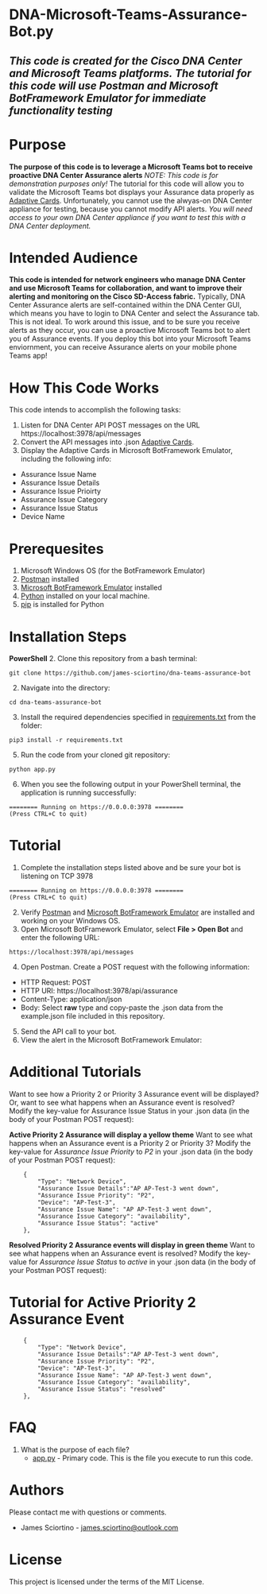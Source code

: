 # DNA-Microsoft-Teams-Assurance-Bot.py

*This code is created for the Cisco DNA Center and Microsoft Teams platforms.*
*The tutorial for this code will use Postman and Microsoft BotFramework Emulator for immediate functionality testing*
---

# Purpose
**The purpose of this code is to leverage a Microsoft Teams bot to receive proactive DNA Center Assurance alerts**
*NOTE: This code is for demonstration purposes only!*
The tutorial for this code will allow you to validate the Microsoft Teams bot displays your Assurance data properly as [Adaptive Cards](https://adaptivecards.io/).
Unfortunately, you cannot use the alwyas-on DNA Center appliance for testing, because you cannot modify API alerts. 
*You will need access to your own DNA Center appliance if you want to test this with a DNA Center deployment.*

# Intended Audience
**This code is intended for network engineers who manage DNA Center and use Microsoft Teams for collaboration, and want to improve their alerting and monitoring on the Cisco SD-Access fabric.**
Typically, DNA Center Assurance alerts are self-contained within the DNA Center GUI, which means you have to login to DNA Center and select the Assurance tab. This is not ideal.
To work around this issue, and to be sure you receive alerts as they occur, you can use a proactive Microsoft Teams bot to alert you of Assurance events.
If you deploy this bot into your Microsoft Teams enviornment, you can receive Assurance alerts on your mobile phone Teams app!

# How This Code Works
This code intends to accomplish the following tasks:
1. Listen for DNA Center API POST messages on the URL https://localhost:3978/api/messages
2. Convert the API messages into .json [Adaptive Cards](https://adaptivecards.io/).
3. Display the Adaptive Cards in Microsoft BotFramework Emulator, including the following info:
 - Assurance Issue Name
 - Assurance Issue Details
 - Assurance Issue Prioirty
 - Assurance Issue Category
 - Assurance Issue Status
 - Device Name

# Prerequesites
1. Microsoft Windows OS (for the BotFramework Emulator)
2. [Postman](https://www.postman.com/downloads/) installed
3. [Microsoft BotFramework Emulator](https://github.com/microsoft/BotFramework-Emulator) installed
4. [Python](https://www.python.org/downloads/) installed on your local machine.
5. [pip](https://packaging.python.org/tutorials/installing-packages/) is installed for Python

# Installation Steps
**PowerShell**
2. Clone this repository from a bash terminal:
```console
git clone https://github.com/james-sciortino/dna-teams-assurance-bot
```
2. Navigate into the directory:
```console
cd dna-teams-assurance-bot
```
3. Install the required dependencies specified in [requirements.txt](requirements.txt) from the <dna-get-interface-report> folder:
```console
pip3 install -r requirements.txt 
```
5. Run the code from your cloned git repository:
```console
python app.py
```
6. When you see the following output in your PowerShell terminal, the application is running successfully:
```console
======== Running on https://0.0.0.0:3978 ========
(Press CTRL+C to quit)
```

# Tutorial
1. Complete the installation steps listed above and be sure your bot is listening on TCP 3978
```console
======== Running on https://0.0.0.0:3978 ========
(Press CTRL+C to quit)
```
2. Verify [Postman](https://www.postman.com/downloads/) and [Microsoft BotFramework Emulator](https://github.com/microsoft/BotFramework-Emulator) are installed and working on your Windows OS.
3. Open Microsoft BotFramework Emulator, select **File > Open Bot** and enter the following URL:
```console
https://localhost:3978/api/messages
```
4. Open Postman. Create a POST request with the following information:
 - HTTP Request: POST
 - HTTP URI: https://localhost:3978/api/assurance
 - Content-Type: application/json
 - Body: Select **raw** type and copy-paste the .json data from the example.json file included in this repository.
5. Send the API call to your bot.
6. View the alert in the Microsoft BotFramework Emulator:

# Additional Tutorials
Want to see how a Priority 2 or Priority 3 Assurance event will be displayed?
Or, want to see what happens when an Assurance event is resolved?
Modify the key-value for Assurance Issue Status in your .json data (in the body of your Postman POST request):

**Active Priority 2 Assurance will display a yellow theme**
Want to see what happens when an Assurance event is a Priority 2 or Priority 3?
Modify the key-value for *Assurance Issue Priority*  to *P2* in your .json data (in the body of your Postman POST request):
```console
    {
        "Type": "Network Device", 
        "Assurance Issue Details":"AP AP-Test-3 went down", 
        "Assurance Issue Priority": "P2", 
        "Device": "AP-Test-3", 
        "Assurance Issue Name": "AP AP-Test-3 went down", 
        "Assurance Issue Category": "availability", 
        "Assurance Issue Status": "active"
    },             
```

**Resolved Priority 2 Assurance events will display in green theme**
Want to see what happens when an Assurance event is resolved?
Modify the key-value for *Assurance Issue Status* to *active* in your .json data (in the body of your Postman POST request):
# Tutorial for Active Priority 2 Assurance Event
```console
    {
        "Type": "Network Device", 
        "Assurance Issue Details":"AP AP-Test-3 went down", 
        "Assurance Issue Priority": "P2", 
        "Device": "AP-Test-3", 
        "Assurance Issue Name": "AP AP-Test-3 went down", 
        "Assurance Issue Category": "availability", 
        "Assurance Issue Status": "resolved"
    },             
```

# FAQ 
1. What is the purpose of each file?
    - [app.py](app.py) -  Primary code. This is the file you execute to run this code. 


# Authors
Please contact me with questions or comments.
- James Sciortino - james.sciortino@outlook.com

# License
This project is licensed under the terms of the MIT License.